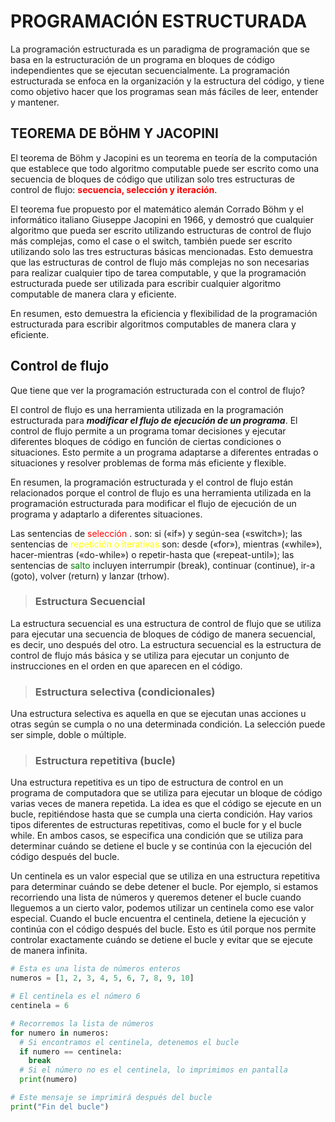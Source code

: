 # **PROGRAMACIÓN ESTRUCTURADA**

La programación estructurada es un paradigma de programación que se basa en la estructuración de un programa en bloques de código independientes que se ejecutan secuencialmente. La programación estructurada se enfoca en la organización y la estructura del código, y tiene como objetivo hacer que los programas sean más fáciles de leer, entender y mantener.

## **TEOREMA DE BÖHM Y JACOPINI**

El teorema de Böhm y Jacopini es un teorema en teoría de la computación que establece que todo algoritmo computable puede ser escrito como una secuencia de bloques de código que utilizan solo tres estructuras de control de flujo: <span style = "color:red">**secuencia, selección y iteración**</span>. 

El teorema fue propuesto por el matemático alemán Corrado Böhm y el informático italiano Giuseppe Jacopini en 1966, y demostró que cualquier algoritmo que pueda ser escrito utilizando estructuras de control de flujo más complejas, como el case o el switch, también puede ser escrito utilizando solo las tres estructuras básicas mencionadas. Esto demuestra que las estructuras de control de flujo más complejas no son necesarias para realizar cualquier tipo de tarea computable, y que la programación estructurada puede ser utilizada para escribir cualquier algoritmo computable de manera clara y eficiente.

En resumen, esto demuestra la eficiencia y flexibilidad de la programación estructurada para escribir algoritmos computables de manera clara y eficiente.

## **Control de flujo**

Que tiene que ver la programación estructurada con el control de flujo?

El control de flujo es una herramienta utilizada en la programación estructurada para _**modificar el flujo de ejecución de un programa**_. El control de flujo permite a un programa tomar decisiones y ejecutar diferentes bloques de código en función de ciertas condiciones o situaciones. Esto permite a un programa adaptarse a diferentes entradas o situaciones y resolver problemas de forma más eficiente y flexible.

En resumen, la programación estructurada y el control de flujo están relacionados porque el control de flujo es una herramienta utilizada en la programación estructurada para modificar el flujo de ejecución de un programa y adaptarlo a diferentes situaciones.

Las sentencias de <span style="color:red"> selección </span>. son: si («if») y según-sea («switch»); las sentencias de <span style="color:yellow">repetición o iterativas</span> son: desde («for»), mientras («while»), hacer-mientras («do-while») o repetir-hasta que («repeat-until»); las sentencias de <span style="color:green">salto</span> incluyen interrumpir (break), continuar (continue), ir-a (goto), volver (return) y lanzar (trhow).

>### **Estructura Secuencial**

La estructura secuencial es una estructura de control de flujo que se utiliza para ejecutar una secuencia de bloques de código de manera secuencial, es decir, uno después del otro. La estructura secuencial es la estructura de control de flujo más básica y se utiliza para ejecutar un conjunto de instrucciones en el orden en que aparecen en el código.

>### **Estructura selectiva (condicionales)**

Una estructura selectiva es aquella en que se ejecutan unas acciones u otras según se cumpla o no una
determinada condición. La selección puede ser simple, doble o múltiple.

>### **Estructura repetitiva (bucle)**

Una estructura repetitiva es un tipo de estructura de control en un programa de computadora que se utiliza para ejecutar un bloque de código varias veces de manera repetida. La idea es que el código se ejecute en un bucle, repitiéndose hasta que se cumpla una cierta condición. Hay varios tipos diferentes de estructuras repetitivas, como el bucle for y el bucle while. En ambos casos, se especifica una condición que se utiliza para determinar cuándo se detiene el bucle y se continúa con la ejecución del código después del bucle.

Un centinela es un valor especial que se utiliza en una estructura repetitiva para determinar cuándo se debe detener el bucle. Por ejemplo, si estamos recorriendo una lista de números y queremos detener el bucle cuando lleguemos a un cierto valor, podemos utilizar un centinela como ese valor especial. Cuando el bucle encuentra el centinela, detiene la ejecución y continúa con el código después del bucle. Esto es útil porque nos permite controlar exactamente cuándo se detiene el bucle y evitar que se ejecute de manera infinita.

```py
# Esta es una lista de números enteros
numeros = [1, 2, 3, 4, 5, 6, 7, 8, 9, 10]

# El centinela es el número 6
centinela = 6

# Recorremos la lista de números
for numero in numeros:
  # Si encontramos el centinela, detenemos el bucle
  if numero == centinela:
    break
  # Si el número no es el centinela, lo imprimimos en pantalla
  print(numero)

# Este mensaje se imprimirá después del bucle
print("Fin del bucle")
```


